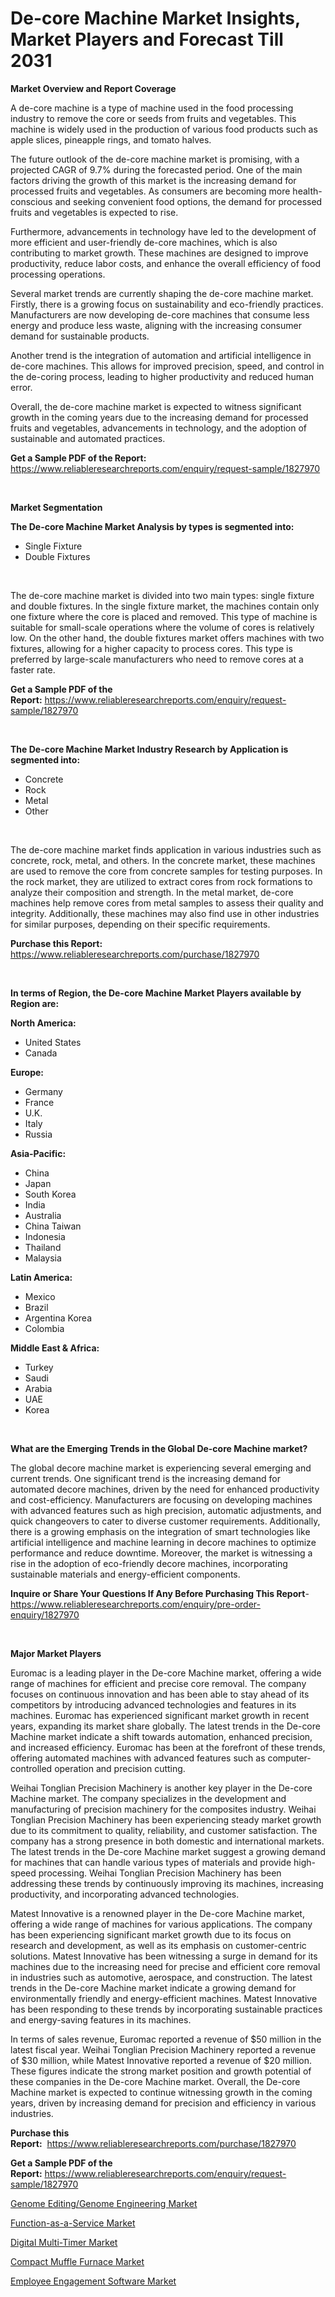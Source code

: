 <p><h1>De-core Machine Market Insights, Market Players and Forecast Till 2031</h1></p><p><strong>Market Overview and Report Coverage</strong></p>
<p><p>A de-core machine is a type of machine used in the food processing industry to remove the core or seeds from fruits and vegetables. This machine is widely used in the production of various food products such as apple slices, pineapple rings, and tomato halves.</p><p>The future outlook of the de-core machine market is promising, with a projected CAGR of 9.7% during the forecasted period. One of the main factors driving the growth of this market is the increasing demand for processed fruits and vegetables. As consumers are becoming more health-conscious and seeking convenient food options, the demand for processed fruits and vegetables is expected to rise.</p><p>Furthermore, advancements in technology have led to the development of more efficient and user-friendly de-core machines, which is also contributing to market growth. These machines are designed to improve productivity, reduce labor costs, and enhance the overall efficiency of food processing operations.</p><p>Several market trends are currently shaping the de-core machine market. Firstly, there is a growing focus on sustainability and eco-friendly practices. Manufacturers are now developing de-core machines that consume less energy and produce less waste, aligning with the increasing consumer demand for sustainable products.</p><p>Another trend is the integration of automation and artificial intelligence in de-core machines. This allows for improved precision, speed, and control in the de-coring process, leading to higher productivity and reduced human error.</p><p>Overall, the de-core machine market is expected to witness significant growth in the coming years due to the increasing demand for processed fruits and vegetables, advancements in technology, and the adoption of sustainable and automated practices.</p></p>
<p><strong>Get a Sample PDF of the Report:</strong> <a href="https://www.reliableresearchreports.com/enquiry/request-sample/1827970">https://www.reliableresearchreports.com/enquiry/request-sample/1827970</a></p>
<p>&nbsp;</p>
<p><strong>Market Segmentation</strong></p>
<p><strong>The De-core Machine Market Analysis by types is segmented into:</strong></p>
<p><ul><li>Single Fixture</li><li>Double Fixtures</li></ul></p>
<p>&nbsp;</p>
<p><p>The de-core machine market is divided into two main types: single fixture and double fixtures. In the single fixture market, the machines contain only one fixture where the core is placed and removed. This type of machine is suitable for small-scale operations where the volume of cores is relatively low. On the other hand, the double fixtures market offers machines with two fixtures, allowing for a higher capacity to process cores. This type is preferred by large-scale manufacturers who need to remove cores at a faster rate.</p></p>
<p><strong>Get a Sample PDF of the Report:</strong>&nbsp;<a href="https://www.reliableresearchreports.com/enquiry/request-sample/1827970">https://www.reliableresearchreports.com/enquiry/request-sample/1827970</a></p>
<p>&nbsp;</p>
<p><strong>The De-core Machine Market Industry Research by Application is segmented into:</strong></p>
<p><ul><li>Concrete</li><li>Rock</li><li>Metal</li><li>Other</li></ul></p>
<p>&nbsp;</p>
<p><p>The de-core machine market finds application in various industries such as concrete, rock, metal, and others. In the concrete market, these machines are used to remove the core from concrete samples for testing purposes. In the rock market, they are utilized to extract cores from rock formations to analyze their composition and strength. In the metal market, de-core machines help remove cores from metal samples to assess their quality and integrity. Additionally, these machines may also find use in other industries for similar purposes, depending on their specific requirements.</p></p>
<p><strong>Purchase this Report:</strong>&nbsp; <a href="https://www.reliableresearchreports.com/purchase/1827970">https://www.reliableresearchreports.com/purchase/1827970</a></p>
<p>&nbsp;</p>
<p><strong>In terms of Region, the De-core Machine Market Players available by Region are:</strong></p>
<p>
    <p> <strong> North America: </strong>
        <ul>
            <li>United States</li>
            <li>Canada</li>
        </ul>
        </p> 
    <p> <strong> Europe: </strong>
        <ul>
            <li>Germany</li>
            <li>France</li>
            <li>U.K.</li>
            <li>Italy</li>
            <li>Russia</li>
        </ul>
        </p> 
    <p> <strong> Asia-Pacific: </strong>
        <ul>
            <li>China</li>
            <li>Japan</li>
            <li>South Korea</li>
            <li>India</li>
            <li>Australia</li>
            <li>China Taiwan</li>
            <li>Indonesia</li>
            <li>Thailand</li>
            <li>Malaysia</li>
        </ul>
        </p> 
    <p> <strong> Latin America: </strong>
        <ul>
            <li>Mexico</li>
            <li>Brazil</li>
            <li>Argentina Korea</li>
            <li>Colombia</li>
        </ul>
        </p> 
    <p> <strong> Middle East & Africa: </strong>
        <ul>
            <li>Turkey</li>
            <li>Saudi</li>
            <li>Arabia</li>
            <li>UAE</li>
            <li>Korea</li>
        </ul>
    </p>
    </p>
<p>&nbsp;</p>
<p><strong>What are the Emerging Trends in the Global De-core Machine market?</strong></p>
<p><p>The global decore machine market is experiencing several emerging and current trends. One significant trend is the increasing demand for automated decore machines, driven by the need for enhanced productivity and cost-efficiency. Manufacturers are focusing on developing machines with advanced features such as high precision, automatic adjustments, and quick changeovers to cater to diverse customer requirements. Additionally, there is a growing emphasis on the integration of smart technologies like artificial intelligence and machine learning in decore machines to optimize performance and reduce downtime. Moreover, the market is witnessing a rise in the adoption of eco-friendly decore machines, incorporating sustainable materials and energy-efficient components.</p></p>
<p><strong>Inquire or Share Your Questions If Any Before Purchasing This Report</strong>- <a href="https://www.reliableresearchreports.com/enquiry/pre-order-enquiry/1827970">https://www.reliableresearchreports.com/enquiry/pre-order-enquiry/1827970</a></p>
<p>&nbsp;</p>
<p><strong>Major Market Players</strong></p>
<p><p>Euromac is a leading player in the De-core Machine market, offering a wide range of machines for efficient and precise core removal. The company focuses on continuous innovation and has been able to stay ahead of its competitors by introducing advanced technologies and features in its machines. Euromac has experienced significant market growth in recent years, expanding its market share globally. The latest trends in the De-core Machine market indicate a shift towards automation, enhanced precision, and increased efficiency. Euromac has been at the forefront of these trends, offering automated machines with advanced features such as computer-controlled operation and precision cutting.</p><p>Weihai Tonglian Precision Machinery is another key player in the De-core Machine market. The company specializes in the development and manufacturing of precision machinery for the composites industry. Weihai Tonglian Precision Machinery has been experiencing steady market growth due to its commitment to quality, reliability, and customer satisfaction. The company has a strong presence in both domestic and international markets. The latest trends in the De-core Machine market suggest a growing demand for machines that can handle various types of materials and provide high-speed processing. Weihai Tonglian Precision Machinery has been addressing these trends by continuously improving its machines, increasing productivity, and incorporating advanced technologies.</p><p>Matest Innovative is a renowned player in the De-core Machine market, offering a wide range of machines for various applications. The company has been experiencing significant market growth due to its focus on research and development, as well as its emphasis on customer-centric solutions. Matest Innovative has been witnessing a surge in demand for its machines due to the increasing need for precise and efficient core removal in industries such as automotive, aerospace, and construction. The latest trends in the De-core Machine market indicate a growing demand for environmentally friendly and energy-efficient machines. Matest Innovative has been responding to these trends by incorporating sustainable practices and energy-saving features in its machines.</p><p>In terms of sales revenue, Euromac reported a revenue of $50 million in the latest fiscal year. Weihai Tonglian Precision Machinery reported a revenue of $30 million, while Matest Innovative reported a revenue of $20 million. These figures indicate the strong market position and growth potential of these companies in the De-core Machine market. Overall, the De-core Machine market is expected to continue witnessing growth in the coming years, driven by increasing demand for precision and efficiency in various industries.</p></p>
<p><strong>Purchase this Report:</strong>&nbsp;&nbsp;<a href="https://www.reliableresearchreports.com/purchase/1827970">https://www.reliableresearchreports.com/purchase/1827970</a></p>
<p></p>
<p><strong>Get a Sample PDF of the Report:</strong>&nbsp;<a href="https://www.reliableresearchreports.com/enquiry/request-sample/1827970">https://www.reliableresearchreports.com/enquiry/request-sample/1827970</a></p>
<p><p><a href="https://medium.com/@jensenklein/genome-editing-genome-engineering-market-trends-and-market-analysis-forecasted-for-period-2023-2030-86a369b280a2">Genome Editing/Genome Engineering Market</a></p><p><a href="https://medium.com/@jensenklein/function-as-a-service-market-trends-and-market-analysis-forecasted-for-period-2023-2030-48915a461001">Function-as-a-Service Market</a></p><p><a href="https://github.com/GroverBarry/Market-Research-Report-List-3/blob/main/digital-multi-timer-market.md">Digital Multi-Timer Market</a></p><p><a href="https://github.com/NorbertYates/Market-Research-Report-List-3/blob/main/compact-muffle-furnace-market.md">Compact Muffle Furnace Market</a></p><p><a href="https://medium.com/@jensenklein/employee-engagement-software-market-exploring-market-share-market-trends-and-future-growth-3d128dae0f85">Employee Engagement Software Market</a></p></p>